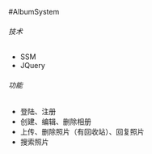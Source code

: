 
#AlbumSystem

###### 技术
- SSM
- JQuery

###### 功能
- 登陆、注册
- 创建、编辑、删除相册
- 上传、删除照片（有回收站）、回复照片
-  搜索照片